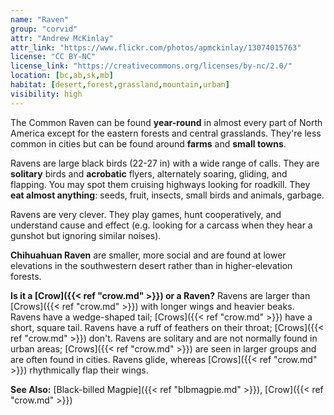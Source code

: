```yaml
---
name: "Raven"
group: "corvid"
attr: "Andrew McKinlay"
attr_link: "https://www.flickr.com/photos/apmckinlay/13074015763"
license: "CC BY-NC"
license_link: "https://creativecommons.org/licenses/by-nc/2.0/"
location: [bc,ab,sk,mb]
habitat: [desert,forest,grassland,mountain,urban]
visibility: high
---
```

The Common Raven can be found **year-round** in almost every part of North America except for the eastern forests and central grasslands. They're less common in cities but can be found around **farms** and **small towns**.

Ravens are large black birds (22-27 in) with a wide range of calls. They are **solitary** birds and **acrobatic** flyers, alternately soaring, gliding, and flapping. You may spot them cruising highways looking for roadkill. They **eat almost anything**: seeds, fruit, insects, small birds and animals, garbage.

Ravens are very clever. They play games, hunt cooperatively, and understand cause and effect (e.g. looking for a carcass when they hear a gunshot but ignoring similar noises).

**Chihuahuan Raven** are smaller, more social and are found at lower elevations in the southwestern desert rather than in higher-elevation forests.

**Is it a [Crow]({{< ref "crow.md" >}}) or a Raven?** Ravens are larger than [Crows]({{< ref "crow.md" >}}) with longer wings and heavier beaks. Ravens have a wedge-shaped tail; [Crows]({{< ref "crow.md" >}}) have a short, square tail. Ravens have a ruff of feathers on their throat; [Crows]({{< ref "crow.md" >}}) don't. Ravens are solitary and are not normally found in urban areas; [Crows]({{< ref "crow.md" >}}) are seen in larger groups and are often found in cities. Ravens glide, whereas [Crows]({{< ref "crow.md" >}}) rhythmically flap their wings.

<!-- generated, do not edit -->
**See Also:**
[Black-billed Magpie]({{< ref "blbmagpie.md" >}}),
[Crow]({{< ref "crow.md" >}})
